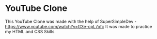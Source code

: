 # YouTube Clone

This YouTube Clone was made with the help of SuperSimpleDev - https://www.youtube.com/watch?v=G3e-cpL7ofc
It was made to practice my HTML and CSS Skills